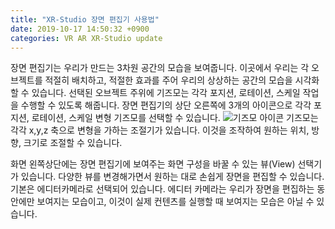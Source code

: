 ```yaml
---
title: "XR-Studio 장면 편집기 사용법"
date: 2019-10-17 14:50:32 +0900
categories: VR AR XR-Studio update
---
```


장면 편집기는 우리가 만드는 3차원 공간의 모습을 보여줍니다. 
이곳에서 우리는 각 오브젝트를 적절히 배치하고, 적절한 효과를 주어 우리의 상상하는 공간의 모습을 시각화할 수 있습니다.
선택된 오브젝트 주위에 기즈모는 각각 포지션, 로테이션, 스케일 작업을 수행할 수 있도록 해줍니다.
장면 편집기의 상단 오른쪽에 3개의 아이콘으로 각각 포지션, 로테이션, 스케일 변형 기즈모를 선택할 수 있습니다.
![기즈모 아이콘](https://xr-studio.github.io/resources/gizmos.png)
기즈모는 각각 x,y,z 축으로 변형을 가하는 조절기가 있습니다. 이것을 조작하여 원하는 위치, 방향, 크기로 조절할 수 있습니다. 

화면 왼쪽상단에는 장면 편집기에 보여주는 화면 구성을 바꿀 수 있는 뷰(View) 선택기가 있습니다.
다양한 뷰를 변경해가면서 원하는 대로 손쉽게 장면을 편집할 수 있습니다.
기본은 에디터카메라로 선택되어 있습니다. 에디터 카메라는 우리가 장면을 편집하는 동안에만 보여지는 모습이고, 이것이 실제 컨텐츠를 실행할 때 보여지는 모습은 아닐 수 있습니다. 
